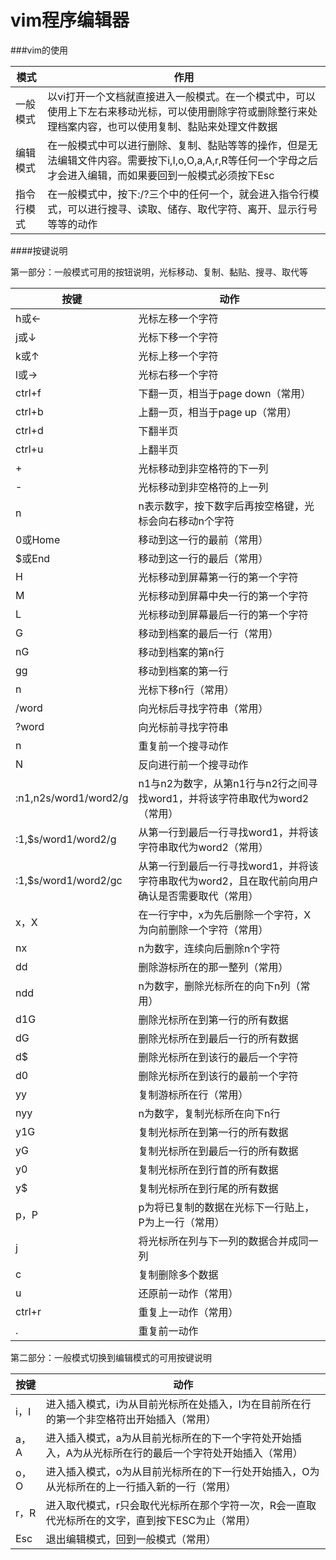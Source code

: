 # vim程序编辑器

###vim的使用

|模式|作用|
|--|--|
|一般模式|以vi打开一个文档就直接进入一般模式。在一个模式中，可以使用上下左右来移动光标，可以使用删除字符或删除整行来处理档案内容，也可以使用复制、黏贴来处理文件数据|
|编辑模式|在一般模式中可以进行删除、复制、黏贴等等的操作，但是无法编辑文件内容。需要按下i,I,o,O,a,A,r,R等任何一个字母之后才会进入编辑，而如果要回到一般模式必须按下Esc|
|指令行模式|在一般模式中，按下:/?三个中的任何一个，就会进入指令行模式，可以进行搜寻、读取、储存、取代字符、离开、显示行号等等的动作|

####按键说明

第一部分：一般模式可用的按钮说明，光标移动、复制、黏贴、搜寻、取代等

|按键|动作|
|--|--|
|h或←|光标左移一个字符|
|j或↓|光标下移一个字符|
|k或↑|光标上移一个字符|
|l或→|光标右移一个字符|
|ctrl+f|下翻一页，相当于page down（常用）|
|ctrl+b|上翻一页，相当于page up（常用）|
|ctrl+d|下翻半页|
|ctrl+u|上翻半页|
|+|光标移动到非空格符的下一列|
|-|光标移动到非空格符的上一列|
|n<space>|n表示数字，按下数字后再按空格键，光标会向右移动n个字符|
|0或Home|移动到这一行的最前（常用）|
|$或End|移动到这一行的最后（常用）|
|H|光标移动到屏幕第一行的第一个字符|
|M|光标移动到屏幕中央一行的第一个字符|
|L|光标移动到屏幕最后一行的第一个字符|
|G|移动到档案的最后一行（常用）|
|nG|移动到档案的第n行|
|gg|移动到档案的第一行|
|n<Enter>|光标下移n行（常用）|
|/word|向光标后寻找字符串（常用）|
|?word|向光标前寻找字符串|
|n|重复前一个搜寻动作|
|N|反向进行前一个搜寻动作|
|:n1,n2s/word1/word2/g|n1与n2为数字，从第n1行与n2行之间寻找word1，并将该字符串取代为word2（常用）|
|:1,$s/word1/word2/g|从第一行到最后一行寻找word1，并将该字符串取代为word2（常用）|
|:1,$s/word1/word2/gc|从第一行到最后一行寻找word1，并将该字符串取代为word2，且在取代前向用户确认是否需要取代（常用）|
|x，X|在一行字中，x为先后删除一个字符，X为向前删除一个字符（常用）|
|nx|n为数字，连续向后删除n个字符|
|dd|删除游标所在的那一整列（常用）|
|ndd|n为数字，删除光标所在的向下n列（常用）|
|d1G|删除光标所在到第一行的所有数据|
|dG|删除光标所在到最后一行的所有数据|
|d$|删除光标所在到该行的最后一个字符|
|d0|删除光标所在到该行的最前一个字符|
|yy|复制游标所在行（常用）|
|nyy|n为数字，复制光标所在向下n行|
|y1G|复制光标所在到第一行的所有数据|
|yG|复制光标所在到最后一行的所有数据|
|y0|复制光标所在到行首的所有数据|
|y$|复制光标所在到行尾的所有数据|
|p，P|p为将已复制的数据在光标下一行贴上，P为上一行（常用）|
|j|将光标所在列与下一列的数据合并成同一列|
|c|复制删除多个数据|
|u|还原前一动作（常用）|
|ctrl+r|重复上一动作（常用）|
|.|重复前一动作|

第二部分：一般模式切换到编辑模式的可用按键说明

|按键|动作|
|--|--|
|i，I|进入插入模式，i为从目前光标所在处插入，I为在目前所在行的第一个非空格符出开始插入（常用）|
|a，A|进入插入模式，a为从目前光标所在的下一个字符处开始插入，A为从光标所在行的最后一个字符处开始插入（常用）|
|o，O|进入插入模式，o为从目前光标所在的下一行处开始插入，O为从光标所在的上一行插入新的一行（常用）|
|r，R|进入取代模式，r只会取代光标所在那个字符一次，R会一直取代光标所在的文字，直到按下ESC为止（常用）|
|Esc|退出编辑模式，回到一般模式（常用）|











